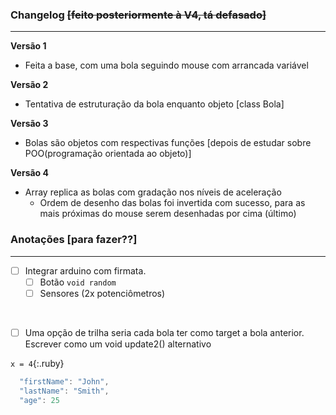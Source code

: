 ### Changelog ~~[feito posteriormente à V4, tá defasado]~~
---
**Versão 1**
* Feita a base, com uma bola seguindo mouse com arrancada variável

**Versão 2**
* Tentativa de estruturação da bola enquanto objeto [class Bola]

**Versão 3**
* Bolas são objetos com respectivas funções [depois de estudar sobre POO(programação orientada ao objeto)]

**Versão 4**
* Array replica as bolas com gradação nos níveis de aceleração
  * Ordem de desenho das bolas foi invertida com sucesso, para as mais próximas do mouse serem desenhadas por cima (último)


### Anotações [para fazer??]
---

- [ ] Integrar arduino com firmata.
  - [ ] Botão `void random` 
  - [ ] Sensores (2x potenciômetros) 

<br>

- [ ] Uma opção de trilha seria cada bola ter como target a bola anterior. Escrever como um void update2() alternativo

`x = 4`{:.ruby}

```java 
  "firstName": "John",
  "lastName": "Smith",
  "age": 25
```